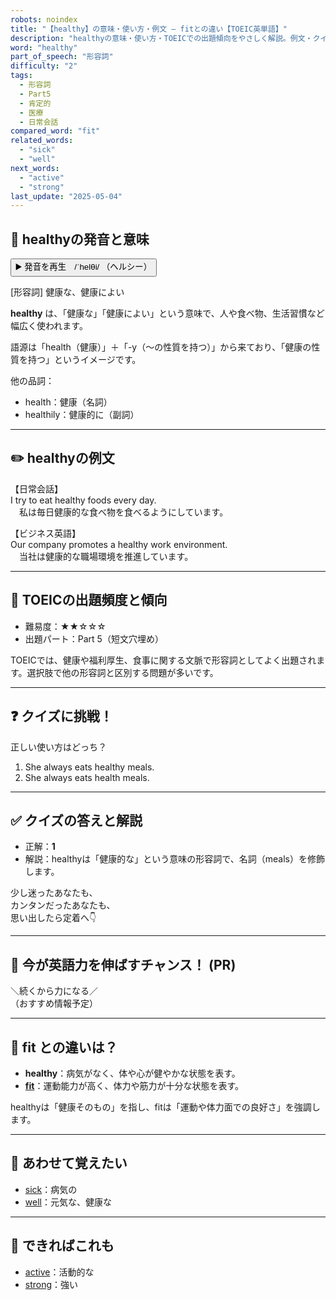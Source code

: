 ```yaml
---
robots: noindex
title: "【healthy】の意味・使い方・例文 ― fitとの違い【TOEIC英単語】"
description: "healthyの意味・使い方・TOEICでの出題傾向をやさしく解説。例文・クイズ付きでfitとの違いもわかりやすく学べます。"
word: "healthy"
part_of_speech: "形容詞"
difficulty: "2"
tags:
  - 形容詞
  - Part5
  - 肯定的
  - 医療
  - 日常会話
compared_word: "fit"
related_words:
  - "sick"
  - "well"
next_words:
  - "active"
  - "strong"
last_update: "2025-05-04"
---
```


## 🔰 healthyの発音と意味

<button class="play-audio" onclick="playTTS('healthy')">
  <span class="play-audio-main">
    ▶️ 発音を再生　/ˈhelθi/
  </span>
  <span class="play-audio-sub">
    （ヘルシー）
  </span>
</button>

[形容詞] 健康な、健康によい

**healthy** は、「健康な」「健康によい」という意味で、人や食べ物、生活習慣など幅広く使われます。

語源は「health（健康）」＋「-y（～の性質を持つ）」から来ており、「健康の性質を持つ」というイメージです。

他の品詞：  
- health：健康（名詞）
- healthily：健康的に（副詞）

---

## ✏️ healthyの例文

【日常会話】  
I try to eat healthy foods every day.  
　私は毎日健康的な食べ物を食べるようにしています。

【ビジネス英語】  
Our company promotes a healthy work environment.  
　当社は健康的な職場環境を推進しています。

---

## 🎯 TOEICの出題頻度と傾向

- 難易度：★★☆☆☆
- 出題パート：Part 5（短文穴埋め）

TOEICでは、健康や福利厚生、食事に関する文脈で形容詞としてよく出題されます。選択肢で他の形容詞と区別する問題が多いです。

---

## ❓ クイズに挑戦！

正しい使い方はどっち？

1. She always eats healthy meals.  
2. She always eats health meals.

---

## ✅ クイズの答えと解説

- 正解：**1**
- 解説：healthyは「健康的な」という意味の形容詞で、名詞（meals）を修飾します。

少し迷ったあなたも、  
カンタンだったあなたも、  
思い出したら定着へ👇️

---

## 🚀 今が英語力を伸ばすチャンス！ (PR)

<div class="info-center">
＼続くから力になる／<br>  
（おすすめ情報予定）
</div>

---

## 🤔  fit との違いは？

- **healthy**：病気がなく、体や心が健やかな状態を表す。
- **[fit](/word/fit/)**：運動能力が高く、体力や筋力が十分な状態を表す。

healthyは「健康そのもの」を指し、fitは「運動や体力面での良好さ」を強調します。

---

## 🧩 あわせて覚えたい

- [sick](/word/sick/)：病気の
- [well](/word/well/)：元気な、健康な

---

## 📖 できればこれも

- [active](/word/active/)：活動的な
- [strong](/word/strong/)：強い

<!-- cvid: aid12_bid33 -->
